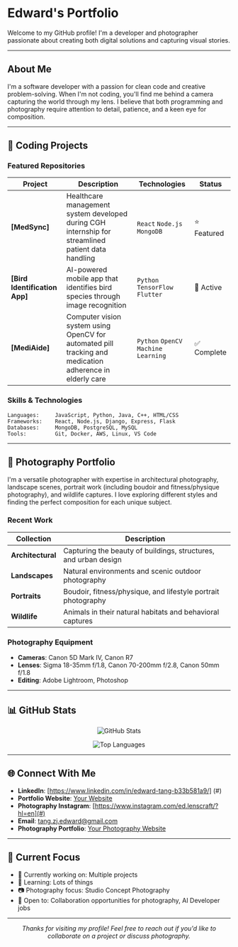 # Edward's Portfolio

Welcome to my GitHub profile! I'm a developer and photographer passionate about creating both digital solutions and capturing visual stories.

---

## About Me

I'm a software developer with a passion for clean code and creative problem-solving. When I'm not coding, you'll find me behind a camera capturing the world through my lens. I believe that both programming and photography require attention to detail, patience, and a keen eye for composition.

---

## 🚀 Coding Projects

### Featured Repositories

| Project | Description | Technologies | Status |
|---------|-------------|--------------|---------|
| **[MedSync]** | Healthcare management system developed during CGH internship for streamlined patient data handling | `React` `Node.js` `MongoDB` | ⭐ Featured |
| **[Bird Identification App]** | AI-powered mobile app that identifies bird species through image recognition | `Python` `TensorFlow` `Flutter` | 🔄 Active |
| **[MediAide]** | Computer vision system using OpenCV for automated pill tracking and medication adherence in elderly care | `Python` `OpenCV` `Machine Learning` | ✅ Complete |

### Skills & Technologies

```
Languages:     JavaScript, Python, Java, C++, HTML/CSS
Frameworks:    React, Node.js, Django, Express, Flask
Databases:     MongoDB, PostgreSQL, MySQL
Tools:         Git, Docker, AWS, Linux, VS Code
```

---

## 📸 Photography Portfolio

I'm a versatile photographer with expertise in architectural photography, landscape scenes, portrait work (including boudoir and fitness/physique photography), and wildlife captures. I love exploring different styles and finding the perfect composition for each unique subject.

### Recent Work

| Collection | Description | 
|------------|-------------|
| **Architectural** | Capturing the beauty of buildings, structures, and urban design | 
| **Landscapes** | Natural environments and scenic outdoor photography | 
| **Portraits** | Boudoir, fitness/physique, and lifestyle portrait photography | 
| **Wildlife** | Animals in their natural habitats and behavioral captures |

### Photography Equipment
- **Cameras**: Canon 5D Mark IV, Canon R7
- **Lenses**: Sigma 18-35mm f/1.8, Canon 70-200mm f/2.8, Canon 50mm f/1.8
- **Editing**: Adobe Lightroom, Photoshop

---

## 📊 GitHub Stats

<div align="center">
  
![GitHub Stats](https://github-readme-stats.vercel.app/api?username=Birthright00&show_icons=true&theme=dark&count_private=true)

![Top Languages](https://github-readme-stats.vercel.app/api/top-langs/?username=Birthright00&layout=compact&theme=dark)

</div>

---

## 🌐 Connect With Me

- **LinkedIn**: [https://www.linkedin.com/in/edward-tang-b33b581a9/] (#)
- **Portfolio Website**: [Your Website](#)
- **Photography Instagram**: [https://www.instagram.com/ed.lenscraft/?hl=en](#)
- **Email**: [tang.zj.edward@gmail.com](mailto:tang.zj.edward@gmail.com)
- **Photography Portfolio**: [Your Photography Website](#)

---

## 🎯 Current Focus

- 🔭 Currently working on: Multiple projects
- 🌱 Learning: Lots of things
- 📷 Photography focus: Studio Concept Photography
- 💼 Open to: Collaboration opportunities for photography, AI Developer jobs

---

<div align="center">
  <i>Thanks for visiting my profile! Feel free to reach out if you'd like to collaborate on a project or discuss photography.</i>
</div>
